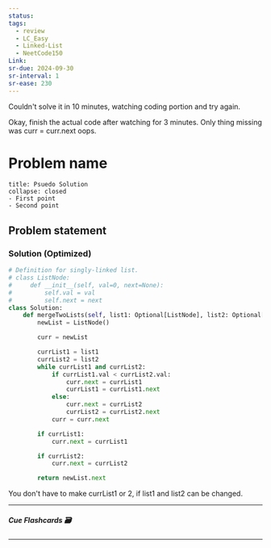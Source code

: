 ```yaml
---
status: 
tags:
  - review
  - LC_Easy
  - Linked-List
  - NeetCode150
Link: 
sr-due: 2024-09-30
sr-interval: 1
sr-ease: 230
---
```

Couldn't solve it in 10 minutes, watching coding portion and try again.

Okay, finish the actual code after watching for 3 minutes. Only thing missing was curr = curr.next
oops.
# Problem name
```ad-tldr
title: Psuedo Solution
collapse: closed
- First point
- Second point
```
## Problem statement

### Solution (Optimized)
```python
# Definition for singly-linked list.
# class ListNode:
#     def __init__(self, val=0, next=None):
#         self.val = val
#         self.next = next
class Solution:
    def mergeTwoLists(self, list1: Optional[ListNode], list2: Optional[ListNode]) -> Optional[ListNode]:
        newList = ListNode()

        curr = newList

        currList1 = list1
        currList2 = list2
        while currList1 and currList2:
            if currList1.val < currList2.val:
                curr.next = currList1
                currList1 = currList1.next
            else:
                curr.next = currList2
                currList2 = currList2.next
            curr = curr.next

        if currList1:
            curr.next = currList1

        if currList2:
            curr.next = currList2

        return newList.next
```
You don't have to make currList1 or 2, if list1 and list2 can be changed.

---
##### Cue Flashcards 🗃

---
